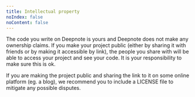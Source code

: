 ```yaml
---
title: Intellectual property
noIndex: false
noContent: false
---
```


The code you write on Deepnote is yours and Deepnote does not make any ownership claims. If you make your project public (either by sharing it with friends or by making it accessible by link), the people you share with will be able to access your project and see your code. It is your responsibility to make sure this is ok.

If you are making the project public and sharing the link to it on some online platform (eg. a blog), we recommend you to include a LICENSE file to mitigate any possible disputes.
